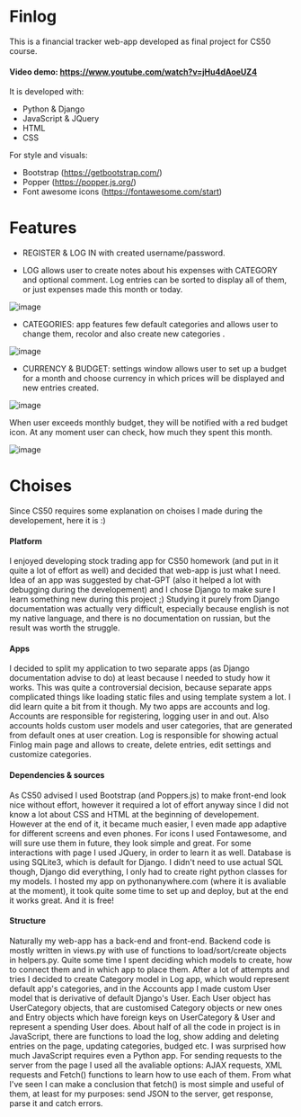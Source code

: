 # Finlog
This is a financial tracker web-app developed as final project for CS50 course.
#### Video demo: https://www.youtube.com/watch?v=jHu4dAoeUZ4

It is developed with: 
- Python & Django
- JavaScript & JQuery
- HTML 
- CSS

For style and visuals:
- Bootstrap (https://getbootstrap.com/)
- Popper (https://popper.js.org/)
- Font awesome icons (https://fontawesome.com/start)

# Features
- REGISTER & LOG IN with created username/password.

- LOG allows user to create notes about his expenses with CATEGORY and optional comment. Log entries can be sorted to display all of them, or just expenses made this month or today. 

![image](https://user-images.githubusercontent.com/119735427/226408180-6b502f2e-ebd4-4f13-9167-43e5a81e8d54.png)

- CATEGORIES: app features few default categories and allows user to change them, recolor and also create new categories .

![image](https://user-images.githubusercontent.com/119735427/226410744-d64cc406-ae41-4ac3-a0e8-108434204fbe.png)

- CURRENCY & BUDGET: settings window allows user to set up a budget for a month and choose currency in which prices will be displayed and new entries created. 

 ![image](https://user-images.githubusercontent.com/119735427/226409316-9f9cef56-5066-41a2-bc60-7445f67480cc.png)

When user exceeds monthly budget, they will be notified with a red budget icon. At any moment user can check, how much they spent this month. 

![image](https://user-images.githubusercontent.com/119735427/226409730-942f7c01-b988-4d97-a730-257dfe85b813.png)

# Choises

Since CS50 requires some explanation on choises I made during the developement, here it is :)

#### Platform
I enjoyed developing stock trading app for CS50 homework (and put in it quite a lot of effort as well) and decided that web-app is just what I need. Idea of an app was suggested by chat-GPT (also it helped a lot with debugging during the developement) and I chose Django to make sure I learn something new during this project ;)
Studying it purely from Django documentation was actually very difficult, especially because english is not my native language, and there is no documentation on russian, but the result was worth the struggle.

#### Apps
I decided to split my application to two separate apps (as Django documentation advise to do) at least because I needed to study how it works.
This was quite a controversial decision, because separate apps complicated things like loading static files and using template system a lot. I did learn quite a bit from it though.
My two apps are accounts and log. Accounts are responsible for registering, logging user in and out. Also accounts holds custom user models and user categories, that are generated from default ones at user creation. Log is responsible for showing actual Finlog main page and allows to create, delete entries, edit settings and customize categories.

#### Dependencies & sources
As CS50 advised I used Bootstrap (and Poppers.js) to make front-end look nice without effort, however it required a lot of effort anyway since I did not know a lot about CSS and HTML at the beginning of developement. However at the end of it, it became much easier, I even made app adaptive for different screens and even phones. 
For icons I used Fontawesome, and will sure use them in future, they look simple and great.
For some interactions with page I used JQuery, in order to learn it as well. 
Database is using SQLite3, which is default for Django. I didn't need to use actual SQL though, Django did everything, I only had to create right python classes for my models.
I hosted my app on pythonanywhere.com (where it is avaliable at the moment), it took quite some time to set up and deploy, but at the end it works great. And it is free!

#### Structure
Naturally my web-app has a back-end and front-end. Backend code is mostly written in views.py with use of functions to load/sort/create objects in helpers.py. Quite some time I spent deciding which models to create, how to connect them and in which app to place them. After a lot of attempts and tries I decided to create Category model in Log app, which would represent default app's categories, and in the Accounts app I made custom User model that is derivative of default Django's User. Each User object has UserCategory objects, that are customised Category objects or new ones and Entry objects which have foreign keys on UserCategory & User and represent a spending User does.
About half of all the code in project is in JavaScript, there are functions to load the log, show adding and deleting entries on the page, updating categories, budged etc. I was surprised how much JavaScript requires even a Python app. 
For sending requests to the server from the page I used all the avaliable options: AJAX requests, XML requests and Fetch() functions to learn how to use each of them. From what I've seen I can make a conclusion that fetch() is most simple and useful of them, at least for my purposes: send JSON to the server, get response, parse it and catch errors.

